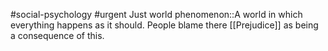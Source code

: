 #social-psychology #urgent
Just world phenomenon::A world in which everything happens as it should. People blame there [[Prejudice]] as being a consequence of this.
<!--SR:!2023-11-08,2,210-->